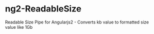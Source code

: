 # ng2-ReadableSize
Readable Size Pipe for Angularjs2 - Converts kb value to formatted size value like 1Gb
